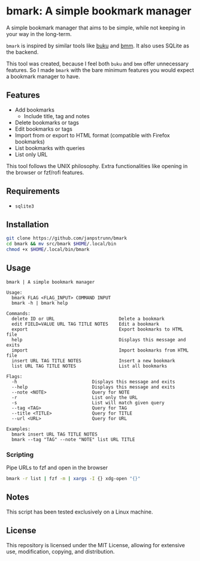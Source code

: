 # bmark: A simple bookmark manager

A simple bookmark manager that aims to be simple, while not keeping in your way in the long-term.

`bmark` is inspired by similar tools like [buku](https://github.com/jarun/buku) and [bmm](https://github.com/dhth/bmm). It also uses SQLite as the backend.

This tool was created, because I feel both `buku` and `bmm` offer unnecessary features. So I made `bmark` with the bare minimum features you would expect a bookmark manager to have.

## Features

- Add bookmarks
  - Include title, tag and notes
- Delete bookmarks or tags
- Edit bookmarks or tags
- Import from or export to HTML format (compatible with Firefox bookmarks)
- List bookmarks with queries
- List only URL

This tool follows the UNIX philosophy. Extra functionalities like opening in the browser or fzf/rofi features.

## Requirements

- `sqlite3`

## Installation

```bash
git clone https://github.com/janpstrunn/bmark
cd bmark && mv src/bmark $HOME/.local/bin
chmod +x $HOME/.local/bin/bmark
```

## Usage

```
bmark | A simple bookmark manager

Usage:
  bmark FLAG <FLAG_INPUT> COMMAND INPUT
  bmark -h | bmark help

Commands:
  delete ID or URL                        Delete a bookmark
  edit FIELD=VALUE URL TAG TITLE NOTES    Edit a bookmark
  export                                  Export bookmarks to HTML file
  help                                    Displays this message and exits
  import                                  Import bookmarks from HTML file
  insert URL TAG TITLE NOTES              Insert a new bookmark
  list URL TAG TITLE NOTES                List all bookmarks

Flags:
  -h                            Displays this message and exits
  --help                        Displays this message and exits
  --note <NOTE>                 Query for NOTE
  -r                            List only the URL
  -s                            List will match given query
  --tag <TAG>                   Query for TAG
  --title <TITLE>               Query for TITLE
  --url <URL>                   Query for URL

Examples:
  bmark insert URL TAG TITLE NOTES
  bmark --tag "TAG" --note "NOTE" list URL TITLE
```

### Scripting

Pipe URLs to fzf and open in the browser

```bash
bmark -r list | fzf -m | xargs -I {} xdg-open "{}"
```

## Notes

This script has been tested exclusively on a Linux machine.

## License

This repository is licensed under the MIT License, allowing for extensive use, modification, copying, and distribution.
